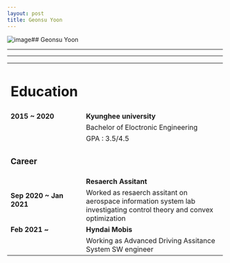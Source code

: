 ```yaml
---
layout: post
title: Geonsu Yoon
---
```


<!-- img src="https://user-images.githubusercontent.com/57785895/122384263-7d619500-cfa6-11eb-8250-ffe4ead91b41.jpg" alt="image" style="float:left">

### Education
Kyunghee university - Electric Engineering
<br>
<br>
### Careere
Hyndai Mobis -->

<img src="https://user-images.githubusercontent.com/57785895/122384263-7d619500-cfa6-11eb-8250-ffe4ead91b41.jpg" alt="image" style="float:left">
## Geonsu Yoon

<table>
  <tbody>
     <tr>
      <td> <h1 id="education">Education</h1></td>
      <td> </td>
    </tr>
    <hr width="100%" color="black" size="5">
      <tr>
      <td><b>2015 ~ 2020 </b></td>
      <td><b>Kyunghee university</b></td>
    </tr>
      <tr>
      <td> </td>
      <td>Bachelor of Eloctronic Engineering</td>
    </tr>
    <tr>
      <td> </td>
      <td>GPA : 3.5/4.5</td>
    </tr>
    <tr>
      <td> <h3 id="career">Career</h3> </td>
      <td> </td>
    </tr>
    <hr width="100%" color="black" size="5">
    <tr>
      <td rowspan = '2'><b> Sep 2020 ~ Jan 2021 </b></td>
      <td><b> Resaerch Assitant </b> </td>
    </tr>
      <tr>
      <td>Worked as resaerch assitant on aerospace information system lab investigating control theory and convex optimization</td>
    </tr>
    <tr>
      <td> <b> Feb 2021 ~ </b></td>
      <td> <b>Hyndai Mobis</b></td>
    </tr>
   <tr>
      <td> </td>
      <td>Working as Advanced Driving Assitance System SW engineer</td>
    </tr>
   </tbody>
</table>
